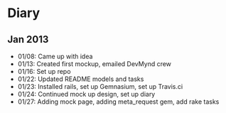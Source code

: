 # Diary

## Jan 2013

* 01/08: Came up with idea
* 01/13: Created first mockup, emailed DevMynd crew
* 01/16: Set up repo
* 01/22: Updated README models and tasks
* 01/23: Installed rails, set up Gemnasium, set up Travis.ci
* 01/24: Continued mock up design, set up diary
* 01/27: Adding mock page, adding meta_request gem, add rake tasks